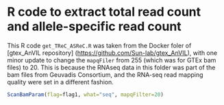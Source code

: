 # R code to extract total read count and allele-specific read count 

This R code ```get_TReC_ASReC.R``` was taken from the Docker foler of [gtex_AnVIL repository] (https://github.com/Sun-lab/gtex_AnVIL), with one minor update to change the ```mapqFiler``` from 255 (which was for GTEx bam files) to 20. This is because the RNAseq data in this folder was part of the bam files from Geuvadis Consortium, and the RNA-seq read mapping quality were set in a different fashion. 

```R
ScanBamParam(flag=flag1, what="seq", mapqFilter=20)
```
